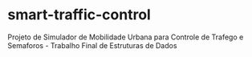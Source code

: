 # smart-traffic-control
Projeto de Simulador de Mobilidade Urbana para Controle de Trafego e Semaforos - Trabalho Final de Estruturas de Dados
